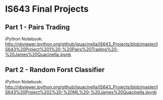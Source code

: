 # IS643 Final Projects

## Part 1 - Pairs Trading

iPython Notebook: http://nbviewer.ipython.org/github/jquacinella/IS643_Projects/blob/master/IS643%20Project%201%20-%20Pairs%20Trading%20-%20James%20Quacinella.ipynb

## Part 2 - Random Forst Classifier

iPython Notebook: http://nbviewer.ipython.org/github/jquacinella/IS643_Projects/blob/master/IS643%20Project%202%20-%20ML%20-%20James%20Quacinella.ipynb
